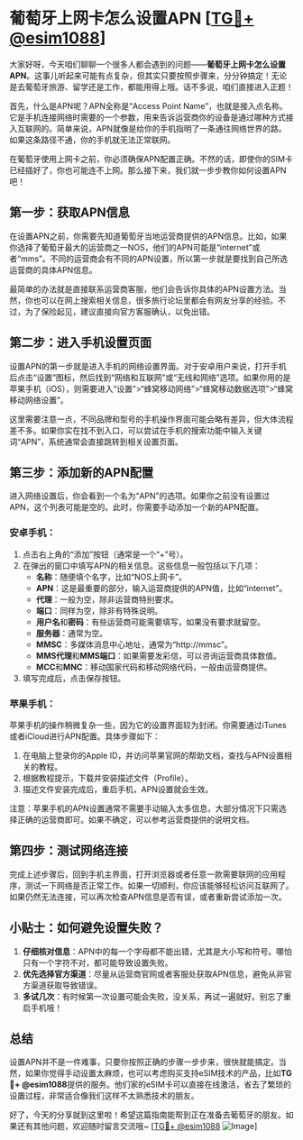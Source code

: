 # 葡萄牙上网卡怎么设置APN [[TG💪+ @esim1088](https://t.me/s/esim1088)]

大家好呀，今天咱们聊聊一个很多人都会遇到的问题——**葡萄牙上网卡怎么设置APN**。这事儿听起来可能有点复杂，但其实只要按照步骤来，分分钟搞定！无论是去葡萄牙旅游、留学还是工作，都能用得上哦。话不多说，咱们直接进入正题！

首先，什么是APN呢？APN全称是“Access Point Name”，也就是接入点名称。它是手机连接网络时需要的一个参数，用来告诉运营商你的设备是通过哪种方式接入互联网的。简单来说，APN就像是给你的手机指明了一条通往网络世界的路。如果这条路径不通，你的手机就无法正常联网。

在葡萄牙使用上网卡之前，你必须确保APN配置正确。不然的话，即使你的SIM卡已经插好了，你也可能连不上网。那么接下来，我们就一步步教你如何设置APN吧！

## 第一步：获取APN信息

在设置APN之前，你需要先知道葡萄牙当地运营商提供的APN信息。比如，如果你选择了葡萄牙最大的运营商之一NOS，他们的APN可能是“internet”或者“mms”。不同的运营商会有不同的APN设置，所以第一步就是要找到自己所选运营商的具体APN信息。

最简单的办法就是直接联系运营商客服，他们会告诉你具体的APN设置方法。当然，你也可以在网上搜索相关信息，很多旅行论坛里都会有网友分享的经验。不过，为了保险起见，建议直接向官方客服确认，以免出错。

## 第二步：进入手机设置页面

设置APN的第一步就是进入手机的网络设置界面。对于安卓用户来说，打开手机后点击“设置”图标，然后找到“网络和互联网”或“无线和网络”选项。如果你用的是苹果手机（iOS），则需要进入“设置”>“蜂窝移动网络”>“蜂窝移动数据选项”>“蜂窝移动网络设置”。

这里需要注意一点，不同品牌和型号的手机操作界面可能会略有差异，但大体流程差不多。如果你实在找不到入口，可以尝试在手机的搜索功能中输入关键词“APN”，系统通常会直接跳转到相关设置页面。

## 第三步：添加新的APN配置

进入网络设置后，你会看到一个名为“APN”的选项。如果你之前没有设置过APN，这个列表可能是空的。此时，你需要手动添加一个新的APN配置。

### 安卓手机：

1. 点击右上角的“添加”按钮（通常是一个“+”号）。
2. 在弹出的窗口中填写APN的相关信息。这些信息一般包括以下几项：
   - **名称**：随便填个名字，比如“NOS上网卡”。
   - **APN**：这是最重要的部分，输入运营商提供的APN值，比如“internet”。
   - **代理**：一般为空，除非运营商特别要求。
   - **端口**：同样为空，除非有特殊说明。
   - **用户名**和**密码**：有些运营商可能需要填写，如果没有要求就留空。
   - **服务器**：通常为空。
   - **MMSC**：多媒体消息中心地址，通常为“http://mmsc”。
   - **MMS代理**和**MMS端口**：如果需要发彩信，可以咨询运营商具体数值。
   - **MCC**和**MNC**：移动国家代码和移动网络代码，一般由运营商提供。
3. 填写完成后，点击保存按钮。

### 苹果手机：

苹果手机的操作稍微复杂一些，因为它的设置界面较为封闭。你需要通过iTunes或者iCloud进行APN配置。具体步骤如下：

1. 在电脑上登录你的Apple ID，并访问苹果官网的帮助文档，查找与APN设置相关的教程。
2. 根据教程提示，下载并安装描述文件（Profile）。
3. 描述文件安装完成后，重启手机，APN设置就会生效。

注意：苹果手机的APN设置通常不需要手动输入太多信息，大部分情况下只需选择正确的运营商即可。如果不确定，可以参考运营商提供的说明文档。

## 第四步：测试网络连接

完成上述步骤后，回到手机主界面，打开浏览器或者任意一款需要联网的应用程序，测试一下网络是否正常工作。如果一切顺利，你应该能够轻松访问互联网了。如果仍然无法连接，可以再次检查APN信息是否有误，或者重新尝试添加一次。

## 小贴士：如何避免设置失败？

1. **仔细核对信息**：APN中的每一个字母都不能出错，尤其是大小写和符号。哪怕只有一个字符不对，都可能导致设置失败。
2. **优先选择官方渠道**：尽量从运营商官网或者客服处获取APN信息，避免从非官方渠道获取导致错误。
3. **多试几次**：有时候第一次设置可能会失败，没关系，再试一遍就好。别忘了重启手机哦！

## 总结

设置APN并不是一件难事，只要你按照正确的步骤一步步来，很快就能搞定。当然，如果你觉得手动设置太麻烦，也可以考虑购买支持eSIM技术的产品，比如**TG💪+ @esim1088**提供的服务。他们家的eSIM卡可以直接在线激活，省去了繁琐的设置过程，非常适合像我们这样不太熟悉技术的朋友。

好了，今天的分享就到这里啦！希望这篇指南能帮到正在准备去葡萄牙的朋友。如果还有其他问题，欢迎随时留言交流哦~ [[TG💪+ @esim1088](https://t.me/s/esim1088) ![Image](https://i.postimg.cc/4NQfJmqS/Snipaste-2025-05-13-00-14-12.png)]